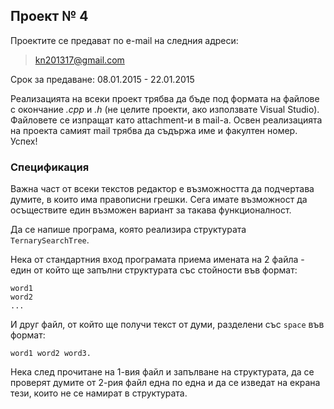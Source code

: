 ## Проект № 4

Проектите се предават по e-mail на следния адреси:

> kn201317@gmail.com

Срок за предаване: 08.01.2015 - 22.01.2015

Реализацията на всеки проект трябва да бъде под формата на файлове с окончание
*.cpp* и *.h* (не целите проекти, ако използвате Visual Studio). Файловете се
изпращат като attachment-и в mail-a. Освен реализацията на проекта самият mail
трябва да съдържа име и факултен номер. Успех!

### Спецификация

Важна част от всеки текстов редактор е възможността да подчертава думите, в
които има правописни грешки. Сега имате възможност да осъществите един възможен
вариант за такава функционалност.

Да се напише програма, която реализира структурата `TernarySearchTree`.

Нека от стандартния вход програмата приема имената на 2 файла - един от който
ще запълни структурата със стойности във формат:

```
word1
word2
...
```

И друг файл, от който ще получи текст от думи, разделени със `space` във формат:

```
word1 word2 word3.
```

Нека след прочитане на 1-вия файл и запълване на структурата, да се проверят
думите от 2-рия файл една по една и да се изведат на екрана тези, които не се
намират в структурата.
